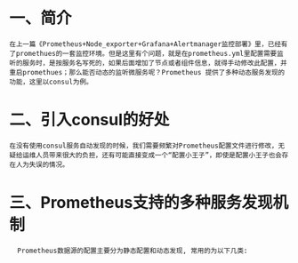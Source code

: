 # 一、简介
`
在上一篇《Prometheus+Node_exporter+Grafana+Alertmanager监控部署》里，已经有了promethues的一套监控环境。但是这里有个问题，就是在prometheus.yml里配置需要监听的服务时，是按服务名写死的，如果后面增加了节点或者组件信息，就得手动修改此配置，并重启promethues；那么能否动态的监听微服务呢？Prometheus 提供了多种动态服务发现的功能，这里以consul为例。
`
# 二、引入consul的好处
`
在没有使用consul服务自动发现的时候，我们需要频繁对Prometheus配置文件进行修改，无疑给运维人员带来很大的负担，还有可能直接变成一个“配置小王子”，即使是配置小王子也会存在人为失误的情况。
`

# 三、Prometheus支持的多种服务发现机制
```
  Prometheus数据源的配置主要分为静态配置和动态发现, 常用的为以下几类:

```
